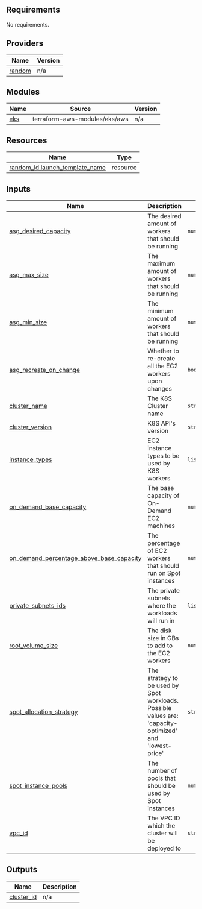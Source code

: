 ## Requirements

No requirements.

## Providers

| Name | Version |
|------|---------|
| <a name="provider_random"></a> [random](#provider\_random) | n/a |

## Modules

| Name | Source | Version |
|------|--------|---------|
| <a name="module_eks"></a> [eks](#module\_eks) | terraform-aws-modules/eks/aws | n/a |

## Resources

| Name | Type |
|------|------|
| [random_id.launch_template_name](https://registry.terraform.io/providers/hashicorp/random/latest/docs/resources/id) | resource |

## Inputs

| Name | Description | Type | Default | Required |
|------|-------------|------|---------|:--------:|
| <a name="input_asg_desired_capacity"></a> [asg\_desired\_capacity](#input\_asg\_desired\_capacity) | The desired amount of workers that should be running | `number` | `0` | no |
| <a name="input_asg_max_size"></a> [asg\_max\_size](#input\_asg\_max\_size) | The maximum amount of workers that should be running | `number` | `0` | no |
| <a name="input_asg_min_size"></a> [asg\_min\_size](#input\_asg\_min\_size) | The minimum amount of workers that should be running | `number` | `0` | no |
| <a name="input_asg_recreate_on_change"></a> [asg\_recreate\_on\_change](#input\_asg\_recreate\_on\_change) | Whether to re-create all the EC2 workers upon changes | `bool` | `false` | no |
| <a name="input_cluster_name"></a> [cluster\_name](#input\_cluster\_name) | The K8S Cluster name | `string` | n/a | yes |
| <a name="input_cluster_version"></a> [cluster\_version](#input\_cluster\_version) | K8S API's version | `string` | `"1.21"` | no |
| <a name="input_instance_types"></a> [instance\_types](#input\_instance\_types) | EC2 instance types to be used by K8S workers | `list(string)` | n/a | yes |
| <a name="input_on_demand_base_capacity"></a> [on\_demand\_base\_capacity](#input\_on\_demand\_base\_capacity) | The base capacity of On-Demand EC2 machines | `number` | `0` | no |
| <a name="input_on_demand_percentage_above_base_capacity"></a> [on\_demand\_percentage\_above\_base\_capacity](#input\_on\_demand\_percentage\_above\_base\_capacity) | The percentage of EC2 workers that should run on Spot instances | `number` | `0` | no |
| <a name="input_private_subnets_ids"></a> [private\_subnets\_ids](#input\_private\_subnets\_ids) | The private subnets where the workloads will run in | `list(string)` | n/a | yes |
| <a name="input_root_volume_size"></a> [root\_volume\_size](#input\_root\_volume\_size) | The disk size in GBs to add to the EC2 workers | `number` | n/a | yes |
| <a name="input_spot_allocation_strategy"></a> [spot\_allocation\_strategy](#input\_spot\_allocation\_strategy) | The strategy to be used by Spot workloads. Possible values are: 'capacity-optimized' and 'lowest-price' | `string` | `"lowest-price"` | no |
| <a name="input_spot_instance_pools"></a> [spot\_instance\_pools](#input\_spot\_instance\_pools) | The number of pools that should be used by Spot instances | `number` | `0` | no |
| <a name="input_vpc_id"></a> [vpc\_id](#input\_vpc\_id) | The VPC ID which the cluster will be deployed to | `string` | n/a | yes |

## Outputs

| Name | Description |
|------|-------------|
| <a name="output_cluster_id"></a> [cluster\_id](#output\_cluster\_id) | n/a |
